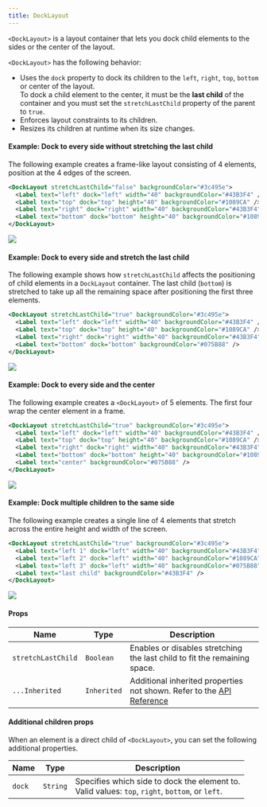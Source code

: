 ```yaml
---
title: DockLayout
---
```


`<DockLayout>` is a layout container that lets you dock child elements to the sides or the center of the layout.

`<DockLayout>` has the following behavior:

- Uses the `dock` property to dock its children to the `left`, `right`, `top`, `bottom` or center of the layout.<br/>To dock a child element to the center, it must be the **last child** of the container and you must set the `stretchLastChild` property of the parent to `true`.
- Enforces layout constraints to its children.
- Resizes its children at runtime when its size changes.

#### Example: Dock to every side without stretching the last child

The following example creates a frame-like layout consisting of 4 elements, position at the 4 edges of the screen.

```xml
<DockLayout stretchLastChild="false" backgroundColor="#3c495e">
  <Label text="left" dock="left" width="40" backgroundColor="#43B3F4" />
  <Label text="top" dock="top" height="40" backgroundColor="#1089CA" />
  <Label text="right" dock="right" width="40" backgroundColor="#43B3F4" />
  <Label text="bottom" dock="bottom" height="40" backgroundColor="#1089CA" />
</DockLayout>
```

<img class="md:w-1/2 lg:w-1/3" src="https://art.nativescript.org/layouts/dock_layout_no_stretch.svg" />

#### Example: Dock to every side and stretch the last child

The following example shows how `stretchLastChild` affects the positioning of child elements in a `DockLayout` container. The last child (`bottom`) is stretched to take up all the remaining space after positioning the first three elements.

```xml
<DockLayout stretchLastChild="true" backgroundColor="#3c495e">
  <Label text="left" dock="left" width="40" backgroundColor="#43B3F4" />
  <Label text="top" dock="top" height="40" backgroundColor="#1089CA" />
  <Label text="right" dock="right" width="40" backgroundColor="#43B3F4" />
  <Label text="bottom" dock="bottom" backgroundColor="#075B88" />
</DockLayout>
```

<img class="md:w-1/2 lg:w-1/3" src="https://art.nativescript.org/layouts/dock_layout_stretch.svg" />

#### Example: Dock to every side and the center

The following example creates a `<DockLayout>` of 5 elements. The first four wrap the center element in a frame.

```xml
<DockLayout stretchLastChild="true" backgroundColor="#3c495e">
  <Label text="left" dock="left" width="40" backgroundColor="#43B3F4" />
  <Label text="top" dock="top" height="40" backgroundColor="#1089CA" />
  <Label text="right" dock="right" width="40" backgroundColor="#43B3F4" />
  <Label text="bottom" dock="bottom" height="40" backgroundColor="#1089CA" />
  <Label text="center" backgroundColor="#075B88" />
</DockLayout>
```

<img class="md:w-1/2 lg:w-1/3" src="https://art.nativescript.org/layouts/dock_layout_all_sides_and_stretch.svg" />

#### Example: Dock multiple children to the same side

The following example creates a single line of 4 elements that stretch across the entire height and width of the screen.

```xml
<DockLayout stretchLastChild="true" backgroundColor="#3c495e">
  <Label text="left 1" dock="left" width="40" backgroundColor="#43B3F4" />
  <Label text="left 2" dock="left" width="40" backgroundColor="#1089CA" />
  <Label text="left 3" dock="left" width="40" backgroundColor="#075B88" />
  <Label text="last child" backgroundColor="#43B3F4" />
</DockLayout>
```

<img class="md:w-1/2 lg:w-1/3" src="https://art.nativescript.org/layouts/dock_layout_multiple_on_same_side.svg" />

#### Props

| Name               | Type        | Description                                                                                                                             |
| ------------------ | ----------- | --------------------------------------------------------------------------------------------------------------------------------------- |
| `stretchLastChild` | `Boolean`   | Enables or disables stretching the last child to fit the remaining space.                                                               |
| `...Inherited`     | `Inherited` | Additional inherited properties not shown. Refer to the [API Reference](https://docs.nativescript.org/api-reference/classes/docklayout) |

#### Additional children props

When an element is a direct child of `<DockLayout>`, you can set the following additional properties.

| Name   | Type     | Description                                                                                         |
| ------ | -------- | --------------------------------------------------------------------------------------------------- |
| `dock` | `String` | Specifies which side to dock the element to.<br/>Valid values: `top`, `right`, `bottom`, or `left`. |
